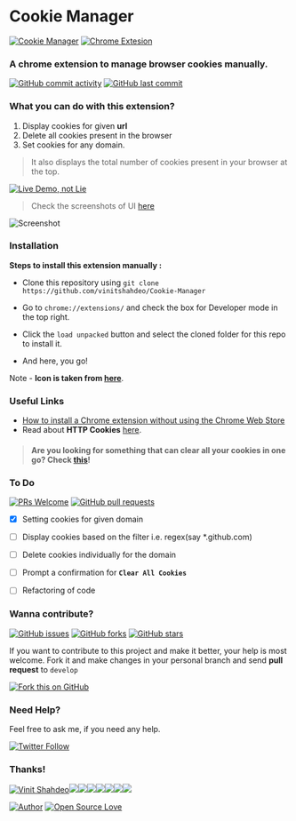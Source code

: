 # Cookie Manager

[![Cookie Manager](https://img.shields.io/badge/Cookie-Manager-teal.svg?colorA=red&colorB=blue&style=flat)](https://github.com/vinitshahdeo/Cookie-Manager) [![Chrome Extesion](https://img.shields.io/badge/Chrome-Extension-teal.svg?style=flat&logo=google-chrome&logoColor=white)](https://github.com/vinitshahdeo/Cookie-Manager)

### A chrome extension to manage browser cookies manually.

[![GitHub commit activity](https://img.shields.io/github/commit-activity/y/vinitshahdeo/Cookie-Manager?logo=github)](https://github.com/vinitshahdeo/Cookie-Manager/) [![GitHub last commit](https://img.shields.io/github/last-commit/vinitshahdeo/Cookie-Manager?logo=git&logoColor=white)](https://github.com/vinitshahdeo/Cookie-Manager/)


### What you can do with this extension?

1. Display cookies for given **url**
2. Delete all cookies present in the browser
3. Set cookies for any domain.

> It also displays the total number of cookies present in your browser at the top.

[![Live Demo, not Lie](https://forthebadge.com/images/badges/its-not-a-lie-if-you-believe-it.svg)](https://github.com/vinitshahdeo/Cookie-Manager/)

> Check the screenshots of UI [here](https://github.com/vinitshahdeo/Cookie-Manager/tree/master/assets)

![Screenshot](https://github.com/vinitshahdeo/Cookie-Manager/blob/master/assets/Screenshot%202019-01-17%20at%2010.57.41%20PM.png?raw=true)

### Installation

**Steps to install this extension manually :**

- Clone this repository using `git clone https://github.com/vinitshahdeo/Cookie-Manager`

- Go to `chrome://extensions/` and check the box for Developer mode in the top right.

- Click the `load unpacked` button and select the cloned folder for this repo to install it.

- And here, you go!

Note - **Icon is taken from [here](https://pngtree.com/free-icon/clean_419342)**.

### Useful Links

- [How to install a Chrome extension without using the Chrome Web Store](https://blog.hunter.io/how-to-install-a-chrome-extension-without-using-the-chrome-web-store-31902c780034)
- Read about **HTTP Cookies** [here](https://developer.mozilla.org/en-US/docs/Web/HTTP/Cookies).

>#### Are you looking for something that can clear all your cookies in one go? Check [this](https://vinitshahdeo.github.io/cookie-cleaner/)!

### To Do

[![PRs Welcome](https://img.shields.io/badge/PRs-welcome-brightgreen.svg?logo=github)](https://github.com/vinitshahdeo/Cookie-Manager/pulls) [![GitHub pull requests](https://img.shields.io/github/issues-pr/vinitshahdeo/Cookie-Manager?logo=git&logoColor=white)](https://github.com/vinitshahdeo/Cookie-Manager/pulls)

- [X] Setting cookies for given domain

- [ ] Display cookies based on the filter i.e. regex(say *.github.com)

- [ ] Delete cookies individually for the domain

- [ ] Prompt a confirmation for **`Clear All Cookies`**

- [ ] Refactoring of code

### Wanna contribute?

[![GitHub issues](https://img.shields.io/github/issues/vinitshahdeo/Cookie-Manager?logo=github)](https://github.com/vinitshahdeo/Cookie-Manager/issues) [![GitHub forks](https://img.shields.io/github/forks/vinitshahdeo/Cookie-Manager?logo=github)](https://github.com/vinitshahdeo/Cookie-Manager/network) [![GitHub stars](https://img.shields.io/github/stars/vinitshahdeo/Cookie-Manager?color=red&logo=github)](https://github.com/vinitshahdeo/Cookie-Manager/stargazers) 

If you want to contribute to this project and make it better, your help is most welcome. Fork it and make changes in your personal branch and send **pull request** to `develop`

[![Fork this on GitHub](https://img.shields.io/badge/Click&nbsp;to&nbsp;Fork-This&nbsp;repository-orange.svg?style=for-the-badge&logo=git)](https://github.com/vinitshahdeo/Cookie-Manager/fork) 

### Need Help?

Feel free to ask me, if you need any help.

[![Twitter Follow](https://img.shields.io/twitter/follow/Vinit_Shahdeo?style=social)](https://twitter.com/Vinit_Shahdeo)



### Thanks!

[![Vinit Shahdeo](https://sourcerer.io/fame/vinitshahdeo/vinitshahdeo/Cookie-Manager/images/0)](https://sourcerer.io/fame/vinitshahdeo/vinitshahdeo/Cookie-Manager/links/0)[![](https://sourcerer.io/fame/vinitshahdeo/vinitshahdeo/Cookie-Manager/images/1)](https://sourcerer.io/fame/vinitshahdeo/vinitshahdeo/Cookie-Manager/links/1)[![](https://sourcerer.io/fame/vinitshahdeo/vinitshahdeo/Cookie-Manager/images/2)](https://sourcerer.io/fame/vinitshahdeo/vinitshahdeo/Cookie-Manager/links/2)[![](https://sourcerer.io/fame/vinitshahdeo/vinitshahdeo/Cookie-Manager/images/3)](https://sourcerer.io/fame/vinitshahdeo/vinitshahdeo/Cookie-Manager/links/3)[![](https://sourcerer.io/fame/vinitshahdeo/vinitshahdeo/Cookie-Manager/images/4)](https://sourcerer.io/fame/vinitshahdeo/vinitshahdeo/Cookie-Manager/links/4)[![](https://sourcerer.io/fame/vinitshahdeo/vinitshahdeo/Cookie-Manager/images/5)](https://sourcerer.io/fame/vinitshahdeo/vinitshahdeo/Cookie-Manager/links/5)[![](https://sourcerer.io/fame/vinitshahdeo/vinitshahdeo/Cookie-Manager/images/6)](https://sourcerer.io/fame/vinitshahdeo/vinitshahdeo/Cookie-Manager/links/6)[![](https://sourcerer.io/fame/vinitshahdeo/vinitshahdeo/Cookie-Manager/images/7)](https://sourcerer.io/fame/vinitshahdeo/vinitshahdeo/Cookie-Manager/links/7)

[![Author](https://img.shields.io/badge/Author-@vinitshahdeo-gray.svg?colorA=gray&colorB=dodgerblue&logo=github)](https://github.com/vinitshahdeo/) [![Open Source Love](https://badges.frapsoft.com/os/v2/open-source.svg?v=103)](https://github.com/vinitshahdeo)
